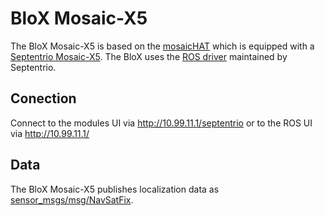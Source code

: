 # BloX Mosaic-X5

The BloX Mosaic-X5 is based on the [mosaicHAT](https://github.com/septentrio-gnss/mosaicHAT) which is equipped with a [Septentrio Mosaic-X5](https://www.septentrio.com/en/products/gnss-receivers/receivers-module/mosaic). The BloX uses the [ROS driver](https://github.com/septentrio-gnss/septentrio_gnss_driver) maintained by Septentrio.

## Conection

Connect to the modules UI via http://10.99.11.1/septentrio or to the ROS UI via http://10.99.11.1/

## Data

The BloX Mosaic-X5 publishes localization data as [sensor_msgs/msg/NavSatFix](http://docs.ros.org/en/lunar/api/sensor_msgs/html/msg/NavSatFix.html).

